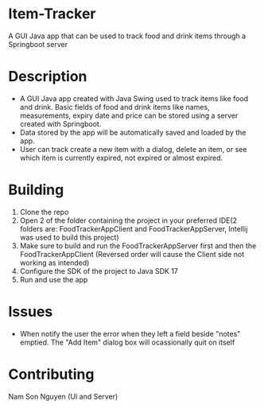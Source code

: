 # Item-Tracker
A GUI Java app that can be used to track food and drink items through a Springboot server

# Description
- A GUI Java app created with Java Swing used to track items like food and drink. Basic fields of food and drink items like names, measurements, expiry date and price can be stored 
using a server created with Springboot.
- Data stored by the app will be automatically saved and loaded by the app.
- User can track create a new item with a dialog, delete an item, or see which item is currently expired, not expired or almost expired. 

# Building
1) Clone the repo
2) Open 2 of the folder containing the project in your preferred IDE(2 folders are: FoodTrackerAppClient and FoodTrackerAppServer, Intellij was used to build this project)
3) Make sure to build and run the FoodTrackerAppServer first and then the FoodTrackerAppClient (Reversed order will cause the Client side not working as intended)
4) Configure the SDK of the project to Java SDK 17
5) Run and use the app

# Issues
- When notify the user the error when they left a field beside "notes" emptied. The "Add Item" dialog box will ocassionally quit on itself

# Contributing
Nam Son Nguyen (UI and Server)
